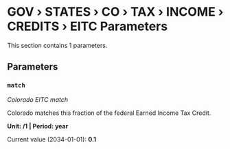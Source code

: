 # GOV › STATES › CO › TAX › INCOME › CREDITS › EITC Parameters

This section contains 1 parameters.

## Parameters

### `match`
*Colorado EITC match*

Colorado matches this fraction of the federal Earned Income Tax Credit.

**Unit: /1 | Period: year**

Current value (2034-01-01): **0.1**

